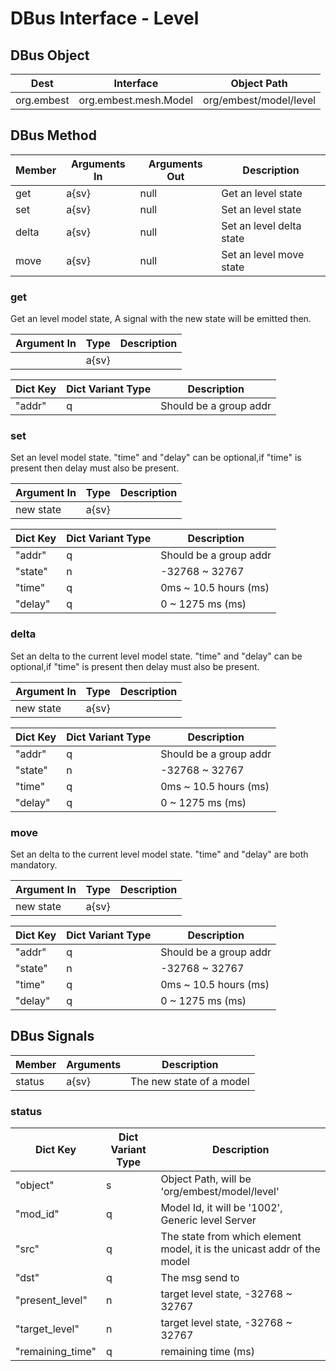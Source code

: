 # DBus Interface - Level

## DBus Object

| Dest       | Interface             | Object Path            |
| ---------- | --------------------- | ---------------------- |
| org.embest | org.embest.mesh.Model | org/embest/model/level |

## DBus Method

| Member | Arguments In | Arguments Out | Description              |
| ------ | ------------ | ------------- | ------------------------ |
| get    | a{sv}        | null          | Get an level state       |
| set    | a{sv}        | null          | Set an level state       |
| delta  | a{sv}        | null          | Set an level delta state |
| move   | a{sv}        | null          | Set an level move state  |

### get

Get an level model state, A signal with the new state will be emitted then.

| Argument In | Type  | Description |
| ----------- | ----- | ----------- |
|             | a{sv} |             |

| Dict Key | Dict Variant Type | Description            |
| -------- | ----------------- | ---------------------- |
| "addr"   | q                 | Should be a group addr |

### set

Set an level model state. "time" and "delay" can be optional,if "time" is present then delay must also be present.

| Argument In | Type  | Description |
| ----------- | ----- | ----------- |
| new state   | a{sv} |             |

| Dict Key | Dict Variant Type | Description            |
| -------- | ----------------- | ---------------------- |
| "addr"   | q                 | Should be a group addr |
| "state"  | n                 | -32768 ~ 32767         |
| "time"   | q                 | 0ms ~ 10.5 hours (ms)  |
| "delay"  | q                 | 0 ~ 1275 ms (ms)       |

### delta

Set an delta to the current level model state. "time" and "delay" can be optional,if "time" is present then delay must also be present.

| Argument In | Type  | Description |
| ----------- | ----- | ----------- |
| new state   | a{sv} |             |

| Dict Key | Dict Variant Type | Description            |
| -------- | ----------------- | ---------------------- |
| "addr"   | q                 | Should be a group addr |
| "state"  | n                 | -32768 ~ 32767         |
| "time"   | q                 | 0ms ~ 10.5 hours (ms)  |
| "delay"  | q                 | 0 ~ 1275 ms (ms)       |

### move

Set an delta to the current level model state. "time" and "delay" are both mandatory.

| Argument In | Type  | Description |
| ----------- | ----- | ----------- |
| new state   | a{sv} |             |

| Dict Key | Dict Variant Type | Description            |
| -------- | ----------------- | ---------------------- |
| "addr"   | q                 | Should be a group addr |
| "state"  | n                 | -32768 ~ 32767         |
| "time"   | q                 | 0ms ~ 10.5 hours (ms)  |
| "delay"  | q                 | 0 ~ 1275 ms (ms)       |

## DBus Signals

| Member | Arguments | Description              |
| ------ | --------- | ------------------------ |
| status | a{sv}     | The new state of a model |

### status

| Dict Key         | Dict Variant Type | Description                                                             |
| ---------------- | ----------------- | ----------------------------------------------------------------------- |
| "object"         | s                 | Object Path, will be 'org/embest/model/level'                           |
| "mod_id"         | q                 | Model Id, it will be '1002', Generic level Server                       |
| "src"            | q                 | The state from which element model, it is the unicast addr of the model |
| "dst"            | q                 | The msg send to                                                         |
| "present_level"  | n                 | target level state, -32768 ~ 32767                                      |
| "target_level"   | n                 | target level state, -32768 ~ 32767                                      |
| "remaining_time" | q                 | remaining time (ms)                                                     |
